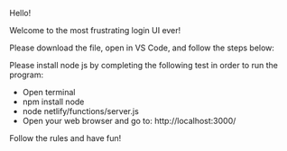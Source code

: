 Hello!

Welcome to the most frustrating login UI ever!

Please download the file, open in VS Code, and follow the steps below:

Please install node js by completing the following test in order to run the program:
- Open terminal
- npm install node
- node netlify/functions/server.js
- Open your web browser and go to: http://localhost:3000/

Follow the rules and have fun!
